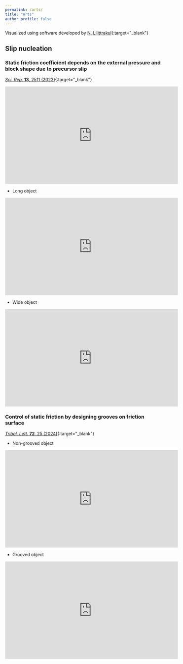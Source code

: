 ```yaml
---
permalink: /arts/
title: "Arts"
author_profile: false
---
```


Visualized using software developed by [N. Lilittrakul](https://www.lee-lit.com/){:target="_blank"}

## Slip nucleation

### Static friction coefficient depends on the external pressure and block shape due to precursor slip
[<i>Sci. Rep.</i> <b>13</b>, 2511 (2023)](https://doi.org/10.1038/s41598-023-29764-w){:target="_blank"}

<iframe width="560" height="315" src="https://www.youtube-nocookie.com/embed/yVBQotoueVg?si=z_3tFgOuNtoI7jp6" title="YouTube video player" frameborder="0" allow="accelerometer; autoplay; clipboard-write; encrypted-media; gyroscope; picture-in-picture; web-share" referrerpolicy="strict-origin-when-cross-origin" allowfullscreen></iframe>

* Long object

<iframe width="560" height="315" src="https://www.youtube-nocookie.com/embed/EtNd1Iy0PDI?si=4LzpEz4RnDiGKcX6" title="YouTube video player" frameborder="0" allow="accelerometer; autoplay; clipboard-write; encrypted-media; gyroscope; picture-in-picture; web-share" referrerpolicy="strict-origin-when-cross-origin" allowfullscreen></iframe>

* Wide object

<iframe width="560" height="315" src="https://www.youtube-nocookie.com/embed/0hWRiKsmocs?si=E-XLzzw55YJUP1Fv" title="YouTube video player" frameborder="0" allow="accelerometer; autoplay; clipboard-write; encrypted-media; gyroscope; picture-in-picture; web-share" referrerpolicy="strict-origin-when-cross-origin" allowfullscreen></iframe>

### Control of static friction by designing grooves on friction surface
[<i>Tribol. Lett.</i> <b>72</b>, 25 (2024)](https://doi.org/10.1007/s11249-023-01822-4){:target="_blank"}

*  Non-grooved object

<iframe width="560" height="315" src="https://www.youtube-nocookie.com/embed/Y-7IyBv_kQA?si=03DprzqnS9UxGmbq" title="YouTube video player" frameborder="0" allow="accelerometer; autoplay; clipboard-write; encrypted-media; gyroscope; picture-in-picture; web-share" referrerpolicy="strict-origin-when-cross-origin" allowfullscreen></iframe>

* Grooved object

<iframe width="560" height="315" src="https://www.youtube-nocookie.com/embed/-KxZe3Hc4-g?si=nTxDZXPCCE6uFohD" title="YouTube video player" frameborder="0" allow="accelerometer; autoplay; clipboard-write; encrypted-media; gyroscope; picture-in-picture; web-share" referrerpolicy="strict-origin-when-cross-origin" allowfullscreen></iframe>
